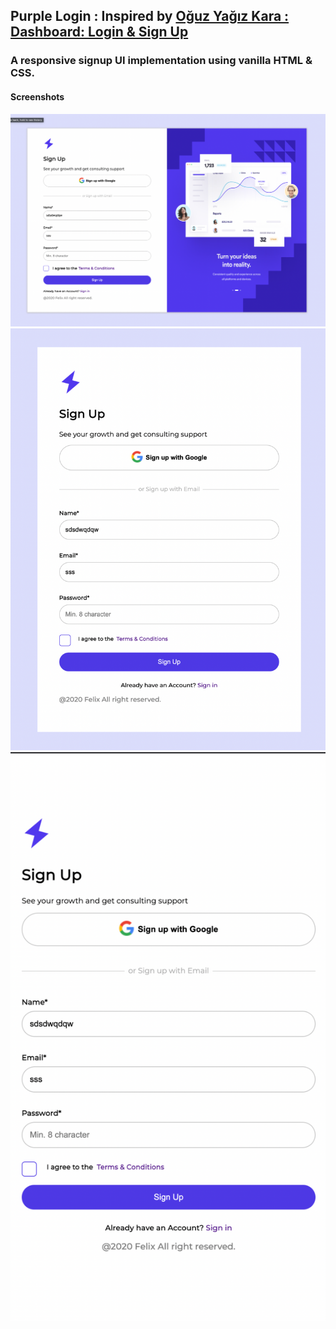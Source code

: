 ## Purple Login : Inspired by [Oğuz Yağız Kara : Dashboard: Login & Sign Up](https://dribbble.com/shots/15392711-Dashboard-Login-Sign-Up)

### A responsive signup UI implementation using vanilla HTML & CSS.

#### Screenshots

![](./assets/images/screenshots/1.png)
![](./assets/images/screenshots/2.png)
![](./assets/images/screenshots/3.png)
